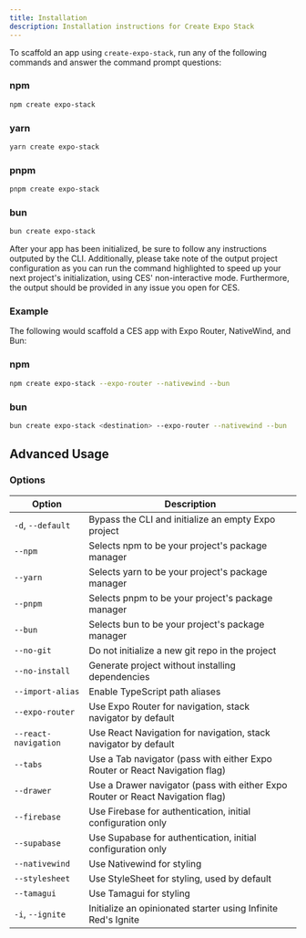 ```yaml
---
title: Installation
description: Installation instructions for Create Expo Stack
---
```


To scaffold an app using `create-expo-stack`, run any of the following commands and answer the command prompt questions:

### npm

```bash
npm create expo-stack
```

### yarn

```bash
yarn create expo-stack
```

### pnpm

```bash
pnpm create expo-stack
```

### bun

```bash
bun create expo-stack
```

After your app has been initialized, be sure to follow any instructions outputed by the CLI. Additionally, please take note of the output project configuration as you can run the command highlighted to speed up your next project's initialization, using CES' non-interactive mode. Furthermore, the output should be provided in any issue you open for CES.

### Example

The following would scaffold a CES app with Expo Router, NativeWind, and Bun:

### npm

```bash
npm create expo-stack --expo-router --nativewind --bun
```

### bun

```bash
bun create expo-stack <destination> --expo-router --nativewind --bun
```

## Advanced Usage

### Options

| Option               | Description                                                                    |
| -------------------- | ------------------------------------------------------------------------------ |
| `-d`, `--default`    | Bypass the CLI and initialize an empty Expo project                            |
| `--npm`              | Selects npm to be your project's package manager                               |
| `--yarn`             | Selects yarn to be your project's package manager                              |
| `--pnpm`             | Selects pnpm to be your project's package manager                              |
| `--bun`              | Selects bun to be your project's package manager                               |
| `--no-git`           | Do not initialize a new git repo in the project                                |
| `--no-install`       | Generate project without installing dependencies                               |
| `--import-alias`     | Enable TypeScript path aliases                                                 |
| `--expo-router`      | Use Expo Router for navigation, stack navigator by default                     |
| `--react-navigation` | Use React Navigation for navigation, stack navigator by default                |
| `--tabs`             | Use a Tab navigator (pass with either Expo Router or React Navigation flag)    |
| `--drawer`           | Use a Drawer navigator (pass with either Expo Router or React Navigation flag) |
| `--firebase`         | Use Firebase for authentication, initial configuration only                    |
| `--supabase`         | Use Supabase for authentication, initial configuration only                    |
| `--nativewind`       | Use Nativewind for styling                                                     |
| `--stylesheet`       | Use StyleSheet for styling, used by default                                    |
| `--tamagui`          | Use Tamagui for styling                                                        |
| `-i`, `--ignite`     | Initialize an opinionated starter using Infinite Red's Ignite                  |
